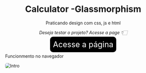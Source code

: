 <h1 align="center">
  Calculator -Glassmorphism
</h1>

<p align="center">Praticando design com css, js e html </p>

<p align="center"><i>Deseja testar o projeto? Acesse a page 👇🏻</i> </p>
 <div align="center" ><a href="https://helderlim.github.io/Calculator-Glassmorphism/" style="
 text-decoration: none; 
 font-size: 25px; color: white; 
 background-color: black; 
 border-radius: 10px;
 padding: 10px " 
 >Acesse a página</a></div> 
</p>
<p align="center">

  <p>Funcionmento no navegador</p>
    <img style="border-radius: 5px"  src="https://i.imgur.com/3Bm7yy7.gif" alt="Intro">
 


  
